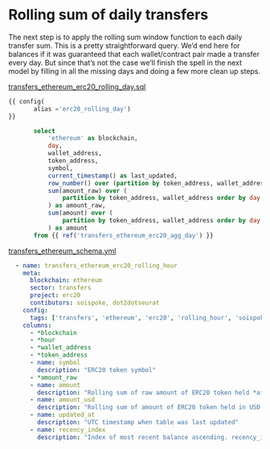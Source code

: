 # Rolling sum of daily transfers

The next step is to apply the rolling sum window function to each daily transfer sum. This is a pretty straightforward query. We’d end here for balances if it was guaranteed that each wallet/contract pair made a transfer every day. But since that’s not the case we’ll finish the spell in the next model by filling in all the missing days and doing a few more clean up steps.

[transfers\_ethereum\_erc20\_rolling\_day.sql](https://github.com/duneanalytics/spellbook/blob/master/spellbook/models/transfers/ethereum/erc20/transfers\_ethereum\_erc20\_rolling\_day.sql)

```sql
{{ config(
       alias ='erc20_rolling_day')
}}

       select
           'ethereum' as blockchain,
           day,
           wallet_address,
           token_address,
           symbol,
           current_timestamp() as last_updated,
           row_number() over (partition by token_address, wallet_address order by day desc) as recency_index,
           sum(amount_raw) over (
               partition by token_address, wallet_address order by day
           ) as amount_raw,
           sum(amount) over (
               partition by token_address, wallet_address order by day
           ) as amount
       from {{ ref('transfers_ethereum_erc20_agg_day') }}
```

[transfers\_ethereum\_schema.yml](https://github.com/duneanalytics/spellbook/blob/master/spellbook/models/transfers/ethereum/transfers\_ethereum\_schema.yml)

```yaml
  - name: transfers_ethereum_erc20_rolling_hour
    meta:
      blockchain: ethereum
      sector: transfers
      project: erc20
      contibutors: soispoke, dot2dotseurat
    config:
      tags: ['transfers', 'ethereum', 'erc20', 'rolling_hour', 'soispoke', 'dot2dotseurat']
    columns:
      - *blockchain
      - *hour
      - *wallet_address
      - *token_address
      - name: symbol
        description: "ERC20 token symbol"
      - *amount_raw
      - name: amount
        description: "Rolling sum of raw amount of ERC20 token held *after* taking into account token decimals"
      - name: amount_usd
        description: "Rolling sum of amount of ERC20 token held in USD (fiat value at time of transaction)"
      - name: updated_at
        description: "UTC timestamp when table was last updated"
      - name: recency_index
        description: "Index of most recent balance ascending. recency_index=1 is the wallet/contract pair's most recent balance"
```

